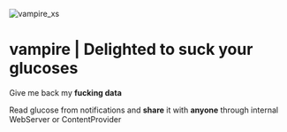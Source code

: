 ![vampire_xs](https://github.com/vicktor/vampire/assets/382114/29897482-3b7f-4144-a540-c460e2b3d794)
# vampire | Delighted to suck your glucoses

Give me back my **fucking data**

Read glucose from notifications and **share** it with **anyone** through internal WebServer or ContentProvider
